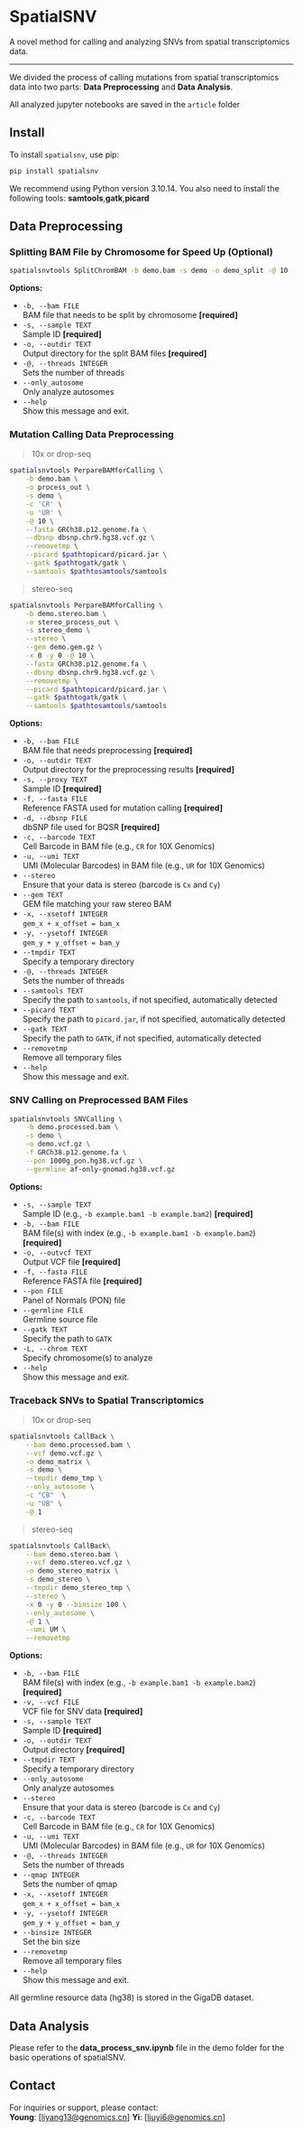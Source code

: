 # SpatialSNV

A novel method for calling and analyzing SNVs from spatial transcriptomics data.

---

We divided the process of calling mutations from spatial transcriptomics data into two parts: **Data Preprocessing** and **Data Analysis**.  

All analyzed jupyter notebooks are saved in the `article` folder

## Install

To install `spatialsnv`, use pip:

```bash
pip install spatialsnv
```
We recommend using Python version 3.10.14. You also need to install the following tools: **samtools**,**gatk**,**picard**

## Data Preprocessing

### Splitting BAM File by Chromosome for Speed Up (Optional)

```bash
spatialsnvtools SplitChromBAM -b demo.bam -s demo -o demo_split -@ 10 --only_autosome

```

**Options:**
- `-b, --bam FILE`  
  BAM file that needs to be split by chromosome **[required]**
- `-s, --sample TEXT`  
  Sample ID **[required]**
- `-o, --outdir TEXT`  
  Output directory for the split BAM files **[required]**
- `-@, --threads INTEGER`  
  Sets the number of threads
- `--only_autosome`  
  Only analyze autosomes
- `--help`  
  Show this message and exit.


### Mutation Calling Data Preprocessing

> 10x or drop-seq
```bash
spatialsnvtools PerpareBAMforCalling \
    -b demo.bam \
    -o process_out \
    -s demo \
    -c 'CR' \
    -u 'UR' \
    -@ 10 \
    --fasta GRCh38.p12.genome.fa \
    --dbsnp dbsnp.chr9.hg38.vcf.gz \
    --removetmp \
    --picard $pathtopicard/picard.jar \
    --gatk $pathtogatk/gatk \
    --samtools $pathtosamtools/samtools
```
> stereo-seq
```bash
spatialsnvtools PerpareBAMforCalling \
    -b demo.stereo.bam \
    -o stereo_process_out \
    -s stereo_demo \
    --stereo \
    --gem demo.gem.gz \
    -x 0 -y 0 -@ 10 \
    --fasta GRCh38.p12.genome.fa \
    --dbsnp dbsnp.chr9.hg38.vcf.gz \
    --removetmp \
    --picard $pathtopicard/picard.jar \
    --gatk $pathtogatk/gatk \
    --samtools $pathtosamtools/samtools
```

**Options:**
- `-b, --bam FILE`  
  BAM file that needs preprocessing **[required]**
- `-o, --outdir TEXT`  
  Output directory for the preprocessing results **[required]**
- `-s, --proxy TEXT`  
  Sample ID **[required]**
- `-f, --fasta FILE`  
  Reference FASTA used for mutation calling **[required]**
- `-d, --dbsnp FILE`  
  dbSNP file used for BQSR **[required]**
- `-c, --barcode TEXT`  
  Cell Barcode in BAM file (e.g., `CR` for 10X Genomics)
- `-u, --umi TEXT`  
  UMI (Molecular Barcodes) in BAM file (e.g., `UR` for 10X Genomics)
- `--stereo`  
  Ensure that your data is stereo (barcode is `Cx` and `Cy`)
- `--gem TEXT`  
  GEM file matching your raw stereo BAM
- `-x, --xsetoff INTEGER`  
  `gem_x + x_offset = bam_x`
- `-y, --ysetoff INTEGER`  
  `gem_y + y_offset = bam_y`
- `--tmpdir TEXT`  
  Specify a temporary directory
- `-@, --threads INTEGER`  
  Sets the number of threads
- `--samtools TEXT`  
  Specify the path to `samtools`, if not specified, automatically detected
- `--picard TEXT`  
  Specify the path to `picard.jar`, if not specified, automatically detected
- `--gatk TEXT`  
  Specify the path to `GATK`, if not specified, automatically detected
- `--removetmp`  
  Remove all temporary files
- `--help`  
  Show this message and exit.
  
### SNV Calling on Preprocessed BAM Files
```bash
spatialsnvtools SNVCalling \
    -b demo.processed.bam \
    -s demo \
    -o demo.vcf.gz \
    -f GRCh38.p12.genome.fa \
    --pon 1000g_pon.hg38.vcf.gz \
    --germline af-only-gnomad.hg38.vcf.gz
```


**Options:**
- `-s, --sample TEXT`  
  Sample ID (e.g., `-b example.bam1 -b example.bam2`) **[required]**
- `-b, --bam FILE`  
  BAM file(s) with index (e.g., `-b example.bam1 -b example.bam2`) **[required]**
- `-o, --outvcf TEXT`  
  Output VCF file **[required]**
- `-f, --fasta FILE`  
  Reference FASTA file **[required]**
- `--pon FILE`  
  Panel of Normals (PON) file
- `--germline FILE`  
  Germline source file 
- `--gatk TEXT`  
  Specify the path to `GATK`
- `-L, --chrom TEXT`  
  Specify chromosome(s) to analyze
- `--help`  
  Show this message and exit.
  


### Traceback SNVs to Spatial Transcriptomics

> 10x or drop-seq
```bash
spatialsnvtools CallBack \
    --bam demo.processed.bam \
    --vcf demo.vcf.gz \
    -o demo_matrix \
    -s demo \
    --tmpdir demo_tmp \
    --only_autosome \
    -c "CB"  \
    -u "UB" \
    -@ 1
```
> stereo-seq
```bash
spatialsnvtools CallBack\
    --bam demo.stereo.bam \
    --vcf demo.stereo.vcf.gz \
    -o demo_stereo_matrix \
    -s demo_stereo \
    --tmpdir demo_stereo_tmp \
    --stereo \
    -x 0 -y 0 --binsize 100 \
    --only_autosome \
    -@ 1 \
    --umi UM \
    --removetmp
```

**Options:**
- `-b, --bam FILE`  
  BAM file(s) with index (e.g., `-b example.bam1 -b example.bam2`) **[required]**
- `-v, --vcf FILE`  
  VCF file for SNV data **[required]**
- `-s, --sample TEXT`  
  Sample ID **[required]**
- `-o, --outdir TEXT`  
  Output directory **[required]**
- `--tmpdir TEXT`  
  Specify a temporary directory
- `--only_autosome`  
  Only analyze autosomes
- `--stereo`  
  Ensure that your data is stereo (barcode is `Cx` and `Cy`)
- `-c, --barcode TEXT`  
  Cell Barcode in BAM file (e.g., `CR` for 10X Genomics)
- `-u, --umi TEXT`  
  UMI (Molecular Barcodes) in BAM file (e.g., `UR` for 10X Genomics)
- `-@, --threads INTEGER`  
  Sets the number of threads
- `--qmap INTEGER`  
  Sets the number of qmap
- `-x, --xsetoff INTEGER`  
  `gem_x + x_offset = bam_x`
- `-y, --ysetoff INTEGER`  
  `gem_y + y_offset = bam_y`
- `--binsize INTEGER`  
  Set the bin size
- `--removetmp`  
  Remove all temporary files
- `--help`  
  Show this message and exit.

All germline resource data (hg38) is stored in the GigaDB dataset. 

## Data Analysis
Please refer to the **data_process_snv.ipynb** file in the demo folder for the basic operations of spatialSNV.

## Contact  
For inquiries or support, please contact:  
**Young**: [liyang13@genomics.cn]
**Yi**: [liuyi6@genomics.cn]
